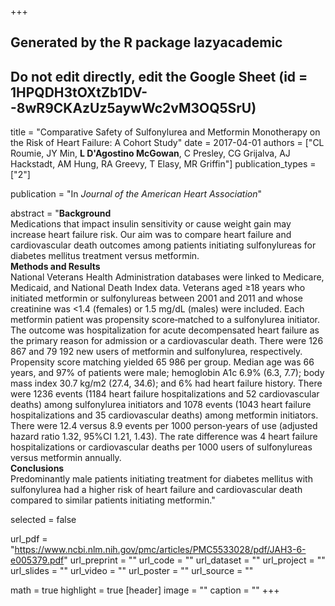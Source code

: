 +++
## Generated by the R package lazyacademic
## Do not edit directly, edit the Google Sheet (id = 1HPQDH3tOXtZb1DV--8wR9CKAzUz5aywWc2vM3OQ5SrU)

title = "Comparative Safety of Sulfonylurea and Metformin Monotherapy on the Risk of Heart Failure: A Cohort Study"
date = 2017-04-01
authors = ["CL Roumie, JY Min, **L D'Agostino McGowan**, C Presley, CG Grijalva, AJ Hackstadt, AM Hung, RA Greevy, T Elasy, MR Griffin"]
publication_types = ["2"]

publication = "In *Journal of the American Heart Association*"

abstract = "**Background**<br>Medications that impact insulin sensitivity or cause weight gain may increase heart failure risk. Our aim was to compare heart failure and cardiovascular death outcomes among patients initiating sulfonylureas for diabetes mellitus treatment versus metformin.<br>**Methods and Results**<br>National Veterans Health Administration databases were linked to Medicare, Medicaid, and National Death Index data. Veterans aged ≥18 years who initiated metformin or sulfonylureas between 2001 and 2011 and whose creatinine was <1.4 (females) or 1.5 mg/dL (males) were included. Each metformin patient was propensity score‐matched to a sulfonylurea initiator. The outcome was hospitalization for acute decompensated heart failure as the primary reason for admission or a cardiovascular death. There were 126 867 and 79 192 new users of metformin and sulfonylurea, respectively. Propensity score matching yielded 65 986 per group. Median age was 66 years, and 97% of patients were male; hemoglobin A1c 6.9% (6.3, 7.7); body mass index 30.7 kg/m2 (27.4, 34.6); and 6% had heart failure history. There were 1236 events (1184 heart failure hospitalizations and 52 cardiovascular deaths) among sulfonylurea initiators and 1078 events (1043 heart failure hospitalizations and 35 cardiovascular deaths) among metformin initiators. There were 12.4 versus 8.9 events per 1000 person‐years of use (adjusted hazard ratio 1.32, 95%CI 1.21, 1.43). The rate difference was 4 heart failure hospitalizations or cardiovascular deaths per 1000 users of sulfonylureas versus metformin annually.<br>**Conclusions**<br>Predominantly male patients initiating treatment for diabetes mellitus with sulfonylurea had a higher risk of heart failure and cardiovascular death compared to similar patients initiating metformin."

selected = false

url_pdf = "https://www.ncbi.nlm.nih.gov/pmc/articles/PMC5533028/pdf/JAH3-6-e005379.pdf"
url_preprint = ""
url_code = ""
url_dataset = ""
url_project = ""
url_slides = ""
url_video = ""
url_poster = ""
url_source = ""

math = true
highlight = true
[header]
image = ""
caption = ""
+++
